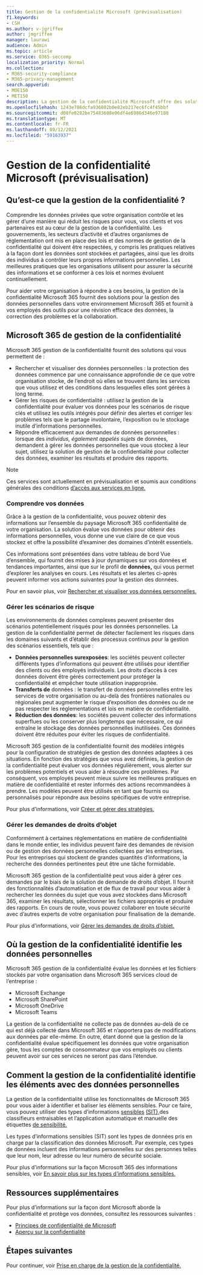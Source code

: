 ```yaml
---
title: Gestion de la confidentialité Microsoft (prévisualisation)
f1.keywords:
- CSH
ms.author: v-jgriffee
author: jmgriffee
manager: laurawi
audience: Admin
ms.topic: article
ms.service: O365-seccomp
localization_priority: Normal
ms.collection:
- M365-security-compliance
- M365-privacy-management
search.appverid:
- MOE150
- MET150
description: La gestion de la confidentialité Microsoft offre des solutions pour l’évaluation des données personnelles que votre organisation stocke dans Microsoft 365 et vous aide à identifier et à résoudre les risques de confidentialité.
ms.openlocfilehash: 1243e786dcfa936802b0e82eb217ec6fc4f45bbf
ms.sourcegitcommit: d08fe0282be75483608e96df4e6986d346e97180
ms.translationtype: MT
ms.contentlocale: fr-FR
ms.lasthandoff: 09/12/2021
ms.locfileid: "59163937"
---
```

# <a name="microsoft-privacy-management-preview"></a>Gestion de la confidentialité Microsoft (prévisualisation)

## <a name="what-is-privacy-management"></a>Qu’est-ce que la gestion de la confidentialité ?

Comprendre les données privées que votre organisation contrôle et les gérer d’une manière qui réduit les risques pour vous, vos clients et vos partenaires est au cœur de la gestion de la confidentialité. Les gouvernements, les secteurs d’activité et d’autres organismes de réglementation ont mis en place des lois et des normes de gestion de la confidentialité qui doivent être respectées, y compris les pratiques relatives à la façon dont les données sont stockées et partagées, ainsi que les droits des individus à contrôler leurs propres informations personnelles. Les meilleures pratiques que les organisations utilisent pour assurer la sécurité des informations et se conformer à ces lois et normes évoluent continuellement.

Pour aider votre organisation à répondre à ces besoins, la gestion de la confidentialité Microsoft 365 fournit des solutions pour la gestion des données personnelles dans votre environnement Microsoft 365 et fournit à vos employés des outils pour une révision efficace des données, la correction des problèmes et la collaboration.

## <a name="microsoft-365-privacy-management-solutions"></a>Microsoft 365 de gestion de la confidentialité

Microsoft 365 gestion de la confidentialité fournit des solutions qui vous permettent de :

- Rechercher et visualiser des données personnelles : la protection des données commence par une connaissance approfondie de ce que votre organisation stocke, de l’endroit où elles se trouvent dans les services que vous utilisez et des conditions dans lesquelles elles sont gérées à long terme.
- Gérer les risques de confidentialité : utilisez la gestion de la confidentialité pour évaluer vos données pour les scénarios de risque clés et utilisez les outils intégrés pour définir des alertes et corriger les problèmes tels que le partage involontaire, l’exposition ou le stockage inutile d’informations personnelles.
- Répondre efficacement aux demandes de données personnelles : lorsque des *individus, également appelés sujets* de données, demandent à gérer les données personnelles que vous stockez à leur sujet, utilisez la solution de gestion de la confidentialité pour collecter des données, examiner les résultats et produire des rapports.

> [!NOTE]
> Ces services sont actuellement en prévisualisation et soumis aux conditions générales des conditions [d’accès aux services en ligne.](https://www.microsoft.com/en-us/licensing/product-licensing/products)

### <a name="understand-your-data"></a>Comprendre vos données

Grâce à la gestion de la confidentialité, vous pouvez obtenir des informations sur l’ensemble du paysage Microsoft 365 confidentialité de votre organisation. La solution évalue vos données pour obtenir des informations personnelles, vous donne une vue claire de ce que vous stockez et offre la possibilité d’examiner des domaines d’intérêt essentiels.

Ces informations sont présentées  dans votre tableau de bord Vue d’ensemble, qui fournit des mises à jour dynamiques sur vos données et tendances importantes, ainsi que sur le profil de **données,** qui vous permet d’explorer les analyses en cours. Les résultats et les alertes ci-après peuvent informer vos actions suivantes pour la gestion des données.

Pour en savoir plus, voir [Rechercher et visualiser vos données personnelles.](privacy-management-data-profile.md)

### <a name="manage-risk-scenarios"></a>Gérer les scénarios de risque

Les environnements de données complexes peuvent présenter des scénarios potentiellement risqués pour les données personnelles. La gestion de la confidentialité permet de détecter facilement les risques dans les domaines suivants et d’établir des processus continus pour la gestion des scénarios essentiels, tels que :

- **Données personnelles surexposées**: les sociétés peuvent collecter différents types d’informations qui peuvent être utilisés pour identifier des clients ou des employés individuels. Les droits d’accès à ces données doivent être gérés correctement pour protéger la confidentialité et empêcher toute utilisation inappropriée.
- **Transferts de** données : le transfert de données personnelles entre les services de votre organisation ou au-delà des frontières nationales ou régionales peut augmenter le risque d’exposition des données ou de ne pas respecter les réglementations et lois en matière de confidentialité.
- **Réduction des données**: les sociétés peuvent collecter des informations superflues ou les conserver plus longtemps que nécessaire, ce qui entraîne le stockage des données personnelles inutilisées. Ces données doivent être réduites pour éviter les risques de confidentialité.

Microsoft 365 gestion de la confidentialité fournit des modèles intégrés pour la configuration de stratégies de gestion des données adaptées à ces situations. En fonction des stratégies que vous avez définies, la gestion de la confidentialité peut évaluer vos données régulièrement, vous alerter sur les problèmes potentiels et vous aider à résoudre ces problèmes. Par conséquent, vos employés peuvent mieux suivre les meilleures pratiques en matière de confidentialité et rester informés des actions recommandées à prendre. Les modèles peuvent être utilisés en tant que fournis ou personnalisés pour répondre aux besoins spécifiques de votre entreprise.

Pour plus d’informations, voir [Créer et gérer des stratégies.](privacy-management-policies.md)

### <a name="manage-subject-rights-requests"></a>Gérer les demandes de droits d’objet

Conformément à certaines réglementations en matière de confidentialité dans le monde entier, les individus peuvent faire des demandes de révision ou de gestion des données personnelles collectées par les entreprises. Pour les entreprises qui stockent de grandes quantités d’informations, la recherche des données pertinentes peut être une tâche formidable.

Microsoft 365 gestion de la confidentialité peut vous aider à gérer ces demandes par le biais de la solution de demande de droits d’objet. Il fournit des fonctionnalités d’automatisation et de flux de travail pour vous aider à rechercher les données du sujet que vous avez stockées dans Microsoft 365, examiner les résultats, sélectionner les fichiers appropriés et produire des rapports. En cours de route, vous pouvez collaborer en toute sécurité avec d’autres experts de votre organisation pour finalisation de la demande.

Pour plus d’informations, voir [Gérer les demandes de droits d’objet.](privacy-management-subject-rights-requests.md)

## <a name="where-privacy-management-identifies-personal-data"></a>Où la gestion de la confidentialité identifie les données personnelles

Microsoft 365 gestion de la confidentialité évalue les données et les fichiers stockés par votre organisation dans Microsoft 365 services cloud de l’entreprise :

- Microsoft Exchange
- Microsoft SharePoint
- Microsoft OneDrive
- Microsoft Teams

La gestion de la confidentialité ne collecte pas de données au-delà de ce qui est déjà collecté dans Microsoft 365 et n’apportera pas de modifications aux données par elle-même. En outre, étant donné que la gestion de la confidentialité évalue spécifiquement les données que votre organisation gère, tous les comptes de consommateur que vos employés ou clients peuvent avoir sur ces services ne seront pas dans l’étendue.

## <a name="how-privacy-management-identifies-items-with-personal-data"></a>Comment la gestion de la confidentialité identifie les éléments avec des données personnelles

La gestion de la confidentialité utilise les fonctionnalités de Microsoft 365 pour vous aider à identifier et baliser les éléments sensibles. Pour ce faire, vous pouvez utiliser des types d’informations [sensibles](classifier-learn-about.md) [(SIT),](sensitive-information-type-learn-about.md)des classifieurs entraisables et l’application automatique et manuelle des étiquettes [de sensibilité.](sensitivity-labels.md)

Les types d’informations sensibles (SIT) sont les types de données pris en charge par la classification des données Microsoft. Par exemple, ces types de données incluent des informations personnelles sur des personnes telles que leur nom, leur adresse ou leur numéro de sécurité sociale.

Pour plus d’informations sur la façon Microsoft 365 des informations sensibles, voir [En savoir plus sur les types d’informations sensibles.](sensitive-information-type-learn-about.md)

## <a name="additional-resources"></a>Ressources supplémentaires

Pour plus d’informations sur la façon dont Microsoft aborde la confidentialité et protège vos données, consultez les ressources suivantes :

- [Principes de confidentialité de Microsoft](https://www.microsoft.com/en-us/trust-center/privacy)
- [Aperçu sur la confidentialité](/compliance/assurance/assurance-privacy)

## <a name="next-steps"></a>Étapes suivantes

Pour continuer, voir [Prise en charge de la gestion de la confidentialité.](privacy-management-setup.md)
